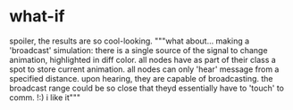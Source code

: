 # what-if
spoiler, the results are so cool-looking. """what about... making a 'broadcast' simulation: there is a single source of the signal to change animation, highlighted in diff color. all nodes have as part of their class a spot to store current animation. all nodes can only 'hear' message from a specified distance. upon hearing, they are capable of broadcasting.  the broadcast range could be so close that theyd essentially have to 'touch' to comm. !:) i like it"""
